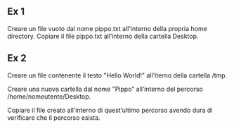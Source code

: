 ## Ex 1

Creare un file vuoto dal nome pippo.txt all'interno della propria home directory. Copiare il file pippo.txt all’interno della cartella Desktop.

## Ex 2

Creare un file contenente il testo "Hello World!" all'iterno della cartella /tmp. 

Creare una nuova cartella dal nome "Pippo" all’interno del percorso /home/nomeutente/Desktop. 

Copiare il file creato all’interno di quest’ultimo percorso avendo dura di verificare che il percorso esista.